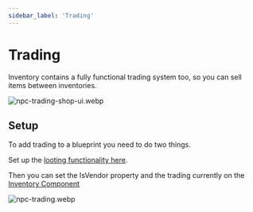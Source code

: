 ```yaml
---
sidebar_label: 'Trading'
---
```


# Trading

Inventory contains a fully functional trading system too, so you can sell items between inventories.

![npc-trading-shop-ui.webp](//img/pro/inventory/npc-trading-shop-ui.webp)

## Setup

To add trading to a blueprint you need to do two things.

Set up the [looting functionality here](./index.md). 

Then you can set the IsVendor property and the trading currently on the [Inventory Component](../inventory-component/index.md#properties)

![npc-trading.webp](//img/pro/inventory/npc-trading.webp)